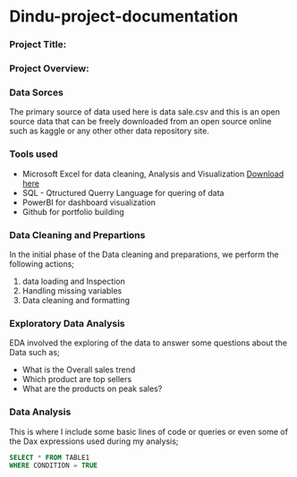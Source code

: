# Dindu-project-documentation

### Project Title: 

### Project Overview: 

### Data Sorces
The primary source of data used here is data sale.csv and this is an open source data that can be freely downloaded from an open source online such as kaggle or any other other data repository site.

### Tools used
- Microsoft Excel for data cleaning, Analysis and Visualization [Download here](https://www.microsoft.com)
- SQL - Qtructured Querry Language for quering of data
- PowerBI for dashboard visualization
- Github for portfolio building

### Data  Cleaning and Prepartions
In the initial phase of the Data cleaning and preparations, we perform the following actions;
1. data loading and Inspection
2. Handling missing variables
3. Data cleaning and formatting

### Exploratory Data Analysis
EDA involved the exploring of the data to answer some questions about the Data such as;
- What is the Overall sales trend
- Which product are top sellers
- What are the products on peak sales?

### Data Analysis
This is where I include some basic lines of code or queries or even some of the Dax expressions used during my analysis;

```SQL
SELECT * FROM TABLE1
WHERE CONDITION = TRUE
```
